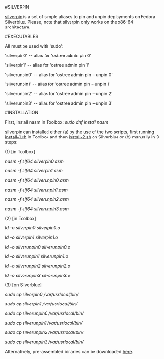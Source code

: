 #SILVERPIN

[silverpin](https://github.com/piotrbajdek/silverpin) is a set of simple aliases to pin and unpin deployments on Fedora Silverblue. Please, note that silverpin only works on the x86-64 architecture.

#EXECUTABLES

All must be used with 'sudo':

'silverpin0' -- alias for 'ostree admin pin 0'

'silverpin1' -- alias for 'ostree admin pin 1'

'silverunpin0' -- alias for 'ostree admin pin \--unpin 0'

'silverunpin1' -- alias for 'ostree admin pin \--unpin 1'

'silverunpin2' -- alias for 'ostree admin pin \--unpin 2'

'silverunpin3' -- alias for 'ostree admin pin \--unpin 3'

#INSTALLATION

First, install nasm in Toolbox: _sudo dnf install nasm_

silverpin can installed either (a) by the use of the two scripts, first running [install-1.sh](https://github.com/piotrbajdek/silverpin/blob/main/install-1.sh) in Toolbox and then [install-2.sh](https://github.com/piotrbajdek/silverpin/blob/main/install-2.sh) on Silverblue or (b) manually in 3 steps:

(1) [in Toolbox]

_nasm -f elf64 silverpin0.asm_

_nasm -f elf64 silverpin1.asm_

_nasm -f elf64 silverunpin0.asm_

_nasm -f elf64 silverunpin1.asm_

_nasm -f elf64 silverunpin2.asm_

_nasm -f elf64 silverunpin3.asm_

(2) [in Toolbox]

_ld -o silverpin0 silverpin0.o_

_ld -o silverpin1 silverpin1.o_

_ld -o silverunpin0 silverunpin0.o_

_ld -o silverunpin1 silverunpin1.o_

_ld -o silverunpin2 silverunpin2.o_

_ld -o silverunpin3 silverunpin3.o_

(3) [on Silverblue]

_sudo cp silverpin0 /var/usrlocal/bin/_

_sudo cp silverpin1 /var/usrlocal/bin/_

_sudo cp silverunpin0 /var/usrlocal/bin/_

_sudo cp silverunpin1 /var/usrlocal/bin/_

_sudo cp silverunpin2 /var/usrlocal/bin/_

_sudo cp silverunpin3 /var/usrlocal/bin/_

Alternatively, pre-assembled binaries can be downloaded [here](https://github.com/piotrbajdek/silverpin/releases/tag/v1.0.0-alpha.1).
